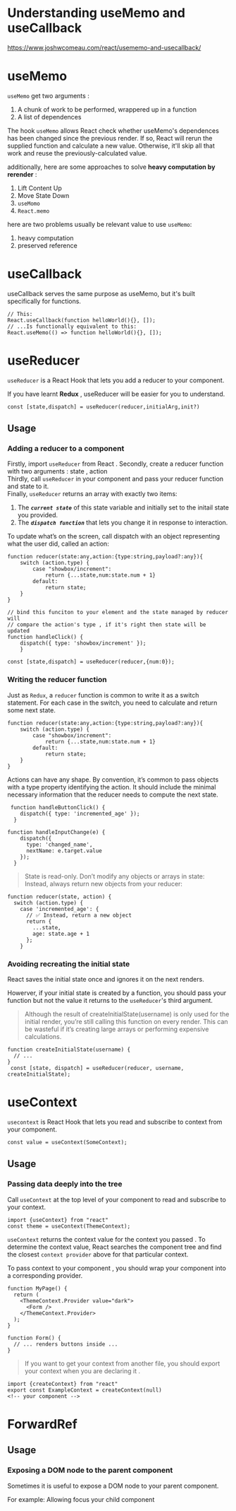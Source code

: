 # Understanding useMemo and useCallback 

https://www.joshwcomeau.com/react/usememo-and-usecallback/

# useMemo

`useMemo` get two arguments :

1. A chunk of work to be performed, wrappered up in a function
2. A list of dependences

The hook `useMemo` allows React check whether useMemo's dependences has been changed since the previous render. If so, React will rerun the supplied function and calculate a new value. Otherwise, it'll skip all that work and reuse the previously-calculated value.

additionally, here are some approaches to solve **heavy computation by rerender** :

1. Lift Content Up
2. Move State Down
3. `useMomo`
4. `React.memo`

here are two problems usually be relevant value to use `useMemo`:

1. heavy computation
2. preserved reference

# useCallback

useCallback serves the same purpose as useMemo, but it's built specifically for functions.

```
// This:
React.useCallback(function helloWorld(){}, []);
// ...Is functionally equivalent to this:
React.useMemo(() => function helloWorld(){}, []);
```

# useReducer

`useReducer` is a React Hook that lets you add a reducer to your component.  

If you have learnt **Redux** , useReducer will be easier for you to understand.

```
const [state,dispatch] = useReducer(reducer,initialArg,init?)
```

## Usage

### Adding a reducer to a component

Firstly, import `useReducer` from React  .
Secondly, create a reducer function with two arguments : state , action  
Thirdly, call `useReducer` in your component and pass your reducer function and state to it.  
Finally, `useReducer` returns an array with exactly two items:

1. The ___`current state`___ of this state variable and initially set to the initail state you provided.
2. The ___`dispatch function`___ that lets you change it in response to interaction.

To update what’s on the screen, call dispatch with an object representing what the user did, called an action:

```
function reducer(state:any,action:{type:string,payload?:any}){
    switch (action.type) {
        case "showbox/increment":
            return {...state,num:state.num + 1}        
        default:
            return state;
    }
}

// bind this funciton to your element and the state managed by reducer will
// compare the action's type , if it's right then state will be updated 
function handleClick() {
    dispatch({ type: 'showbox/increment' });
    }

const [state,dispatch] = useReducer(reducer,{num:0});

```

### Writing the reducer function
Just as `Redux`, a `reducer` function is common to write it as a switch statement. For each case in the switch, you need to calculate and return some next state.

```
function reducer(state:any,action:{type:string,payload?:any}){
    switch (action.type) {
        case "showbox/increment":
            return {...state,num:state.num + 1}        
        default:
            return state;
    }
}
```

Actions can have any shape. By convention, it’s common to pass objects with a type property identifying the action. It should include the minimal necessary information that the reducer needs to compute the next state.

```
 function handleButtonClick() {
    dispatch({ type: 'incremented_age' });
  }

function handleInputChange(e) {
    dispatch({
      type: 'changed_name',
      nextName: e.target.value
    });
  }
```

> State is read-only. Don’t modify any objects or arrays in state:
  Instead, always return new objects from your reducer:

```
function reducer(state, action) {
  switch (action.type) {
    case 'incremented_age': {
      // ✅ Instead, return a new object
      return {
        ...state,
        age: state.age + 1
      };
    }
```

### Avoiding recreating the initial state

React saves the initial state once and ignores it on the next renders.

Howerver, if your initial state is created by a function, you should pass your function but not the value it returns to the `useReducer`'s third argument.

>Although the result of createInitialState(username) is only used for the initial render, you’re still calling this function on every render. This can be wasteful if it’s creating large arrays or performing expensive calculations.

```
function createInitialState(username) {
  // ...
}
 const [state, dispatch] = useReducer(reducer, username, createInitialState);
```

# useContext

`usecontext` is React Hook that lets you read and subscribe to context from your component.

```
const value = useContext(SomeContext);
```

## Usage

### Passing data deeply into the tree

Call `useContext` at the top level of your component to read and subscribe to your context.

```
import {useContext} from "react"
const theme = useContext(ThemeContext);
```

`useContext` returns the context value for the context you passed . To determine the context value, React searches the component tree and find the closest `context provider` above for that particular context.

To pass context to your component , you should wrap your component into a corresponding provider.

```
function MyPage() {
  return (
    <ThemeContext.Provider value="dark">
      <Form />
    </ThemeContext.Provider>
  );
}

function Form() {
  // ... renders buttons inside ...
}
```

> If you want to get your context from another file, you should export your context when you are declaring it .

```
import {createContext} from "react"
export const ExampleContext = createContext(null)
<!-- your component -->
```

# ForwardRef

## Usage

### Exposing a DOM node to the parent component

Sometimes it is useful to expose a DOM node to your parent component.

For example: Allowing focus your child component

```

```